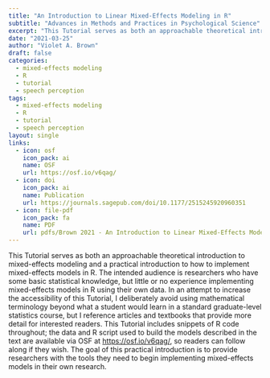 ```yaml
---
title: "An Introduction to Linear Mixed-Effects Modeling in R"
subtitle: "Advances in Methods and Practices in Psychological Science"
excerpt: "This Tutorial serves as both an approachable theoretical introduction to mixed-effects modeling and a practical introduction to how to implement mixed-effects models in R. The intended audience is researchers who have some basic statistical knowledge, but little or no experience implementing mixed-effects models in R using their own data. In an attempt to increase the accessibility of this Tutorial, I deliberately avoid using mathematical terminology beyond what a student would learn in a standard graduate-level statistics course, but I reference articles and textbooks that provide more detail for interested readers. This Tutorial includes snippets of R code throughout; the data and R script used to build the models described in the text are available via OSF at https://osf.io/v6qag/, so readers can follow along if they wish. The goal of this practical introduction is to provide researchers with the tools they need to begin implementing mixed-effects models in their own research."
date: "2021-03-25"
author: "Violet A. Brown"
draft: false
categories:
  - mixed-effects modeling
  - R
  - tutorial
  - speech perception 
tags:
  - mixed-effects modeling
  - R
  - tutorial
  - speech perception 
layout: single
links:
  - icon: osf
    icon_pack: ai
    name: OSF
    url: https://osf.io/v6qag/
  - icon: doi
    icon_pack: ai
    name: Publication
    url: https://journals.sagepub.com/doi/10.1177/2515245920960351 
  - icon: file-pdf
    icon_pack: fa
    name: PDF
    url: pdfs/Brown 2021 - An Introduction to Linear Mixed-Effects Modeling in R.pdf
---
```


This Tutorial serves as both an approachable theoretical introduction to mixed-effects modeling and a practical introduction to how to implement mixed-effects models in R. The intended audience is researchers who have some basic statistical knowledge, but little or no experience implementing mixed-effects models in R using their own data. In an attempt to increase the accessibility of this Tutorial, I deliberately avoid using mathematical terminology beyond what a student would learn in a standard graduate-level statistics course, but I reference articles and textbooks that provide more detail for interested readers. This Tutorial includes snippets of R code throughout; the data and R script used to build the models described in the text are available via OSF at https://osf.io/v6qag/, so readers can follow along if they wish. The goal of this practical introduction is to provide researchers with the tools they need to begin implementing mixed-effects models in their own research.
